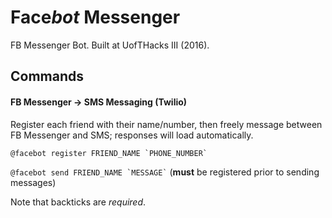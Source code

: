 # Face*bot* Messenger
FB Messenger Bot. Built at UofTHacks III (2016).

## Commands

#### FB Messenger -> SMS Messaging (Twilio)

Register each friend with their name/number, then freely message between FB Messenger and SMS; responses will load automatically.

``` @facebot register FRIEND_NAME `PHONE_NUMBER` ```

``` @facebot send FRIEND_NAME `MESSAGE` ``` (__must__ be registered prior to sending messages)

Note that backticks are *required*.
